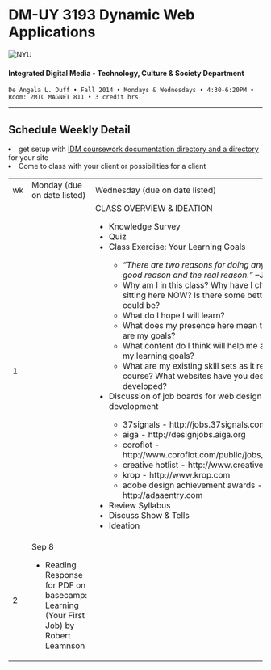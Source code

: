# DM-UY 3193 Dynamic Web Applications

![NYU](http://ws2.polishedsolid.com/de/nyu_soe_logo.png)
#### Integrated Digital Media • Technology, Culture & Society Department

    De Angela L. Duff • Fall 2014 • Mondays & Wednesdays • 4:30-6:20PM • Room: 2MTC MAGNET 811 • 3 credit hrs

---

## Schedule Weekly Detail

<table>
<tr>
<td>wk</td>
<td>Monday (due on date listed)</td>
<td>Wednesday (due on date listed)</td>
</tr>
<!-- first week -->
<tr>
<td>1</td>
<td></td>
<td valign="top">CLASS OVERVIEW &amp; IDEATION 
<ul>
<li>Knowledge Survey</li>
<li>Quiz</li>
<li>Class Exercise: Your Learning Goals</li>
<ul>
    <li><i>“There are two reasons for doing anything. A good reason and the real reason.”</i> –J.P. Morgan
    <li>Why am I in this class? Why have I chosen to be sitting here NOW? Is there some better place I could be?</li>
    <li>What do I hope I will learn?</li> 
    <li>What does my presence here mean to me? What are my goals?</li>
    <li>What content do I think will help me accomplish my learning goals?</li>
    <li>What are my existing skill sets as it relates to this course? What websites have you designed &amp; developed?</li>
    </ul>
<li>Discussion of job boards for web design and development</li>
    <ul>
    <li>37signals - http://jobs.37signals.com</li>
    <li>aiga - http://designjobs.aiga.org</li>
    <li>coroflot - http://www.coroflot.com/public/jobs_browse.asp</li>
    <li>creative hotlist - http://www.creativehotlist.com</li>
    <li>krop - http://www.krop.com</li>
    <li>adobe design achievement awards - http://adaaentry.com</li>
    </ul>
<li>Review Syllabus</li>
<li>Discuss Show &amp; Tells</li>
<li>Ideation</li>
</ul></td>
</tr>
<!-- second week -->
    <tr>
        <td>2</td>
        <td valign="top">Sep 8
        <ul>  
        <li>Reading Response for PDF on basecamp: Learning (Your First Job) by Robert Leamnson</li>
        </ul></td>
    <li>get setup with <a href="dm3193_projects#idm">IDM coursework documentation directory and a directory</a> for your site</li>
       <li>Come to class with your client or possibilities for a client</li>
        </ul>
        </td>
    </tr>
</table>